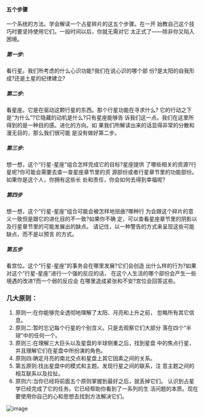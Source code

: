 #### 五个步骤
一个系统的方法。学会解读一个占星碎片的这五个步骤。在一开 始教自己这个技巧时要坚持使用它们。一段时间以后，你就无需对它 太正式了——除非你又陷入困境。
##### 第一步:
看行星。我们所考虑的什么心识功能?我们在说心识的哪个部 份?是太阳的自我形成?还是土星的纪律建立?

##### 第二步:
看星座。它是在驱动这颗行星的东西。那个行星功能在寻求什么? 它的行动之下是“为什么”?它隐藏的动机是什么?只有星座能够告 诉我们这一点。我们在这里所得到的是一种目的感。进化的方向。如 果我们所解读出来的话显得非常的分散和漫无目的，那么我们很可能 是没有做好第二步。
##### 第三步:
想一想，这个“行星-星座”组合怎样完成它的目标?星座提供 了哪些相关的资源?行星呢?你可能会需要去查一查星座章节里的资 源部份或者行星章节里的功能部份。如果你是这个人，你拥有这些长 处和责任，你会如何去得到幸福呢?
##### 第四步
想一想，这个“行星-星座”组合可能会被怎样地扭曲?哪种行 为会跟这个碎片的意义一致但是跟它的进化目的不一致?如果你不确 定，可以查看星座章节里的阴影以及行星章节里的可能发展出的缺点。
请记住，以一种警告的方式来呈现这些可能缺点，而不是以预言 的方式。
##### 第五步
看宫位。这个“行星-星座”的事务会在哪里发展?它们会创造 出什么样的行为?如果对这个“行星-星座”进行一个强的反应的话， 在这个人生活的哪个部份会产生一些境遇的改进?而一个弱的反应会 在哪里造成紧张和不安?宫位会回答这些。

### 几大原则：
1. 原则一:在你能够完全透彻地理解了太阳、月亮和上升之前， 忽略所有其它信息。
2. 原则二:暂时忘记每个行星的个别含义。只是去观察它们大部分 落在四个“半球”中的任何一个。
3. 原则三:在理解三大巨头以及星盘的半球侧重之后，找到星盘 中的焦点行星，并且理解它们在星盘中所扮演的角色。
4. 原则四:确定月亮的南北交点和星盘上其它因素之间的关系。
5. 第五原则:找出星盘中的模式和主题。发现行星之间的联系，注 意主题之间的相互联系以及拉扯。
6. 原则六:当你已经将前面五个原则掌握到最好之后，就丢掉它们。 认识到占星学已经完成了它的任务。它已经帮助你看到了一系列的生 活问题的本质。现在要使用你自己的心和思想去找到方法解决它们。

![image](https://upload-images.jianshu.io/upload_images/11595074-08308446294e1355.png?imageMogr2/auto-orient/strip%7CimageView2/2/w/1240)